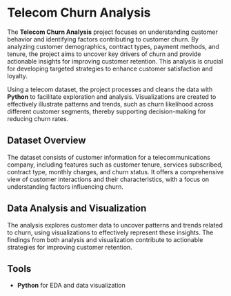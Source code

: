 # Telecom Churn Analysis

The **Telecom Churn Analysis** project focuses on understanding customer behavior and identifying factors contributing to customer churn. By analyzing customer demographics, contract types, payment methods, and tenure, the project aims to uncover key drivers of churn and provide actionable insights for improving customer retention. This analysis is crucial for developing targeted strategies to enhance customer satisfaction and loyalty.

Using a telecom dataset, the project processes and cleans the data with **Python** to facilitate exploration and analysis. Visualizations are created to effectively illustrate patterns and trends, such as churn likelihood across different customer segments, thereby supporting decision-making for reducing churn rates.

## Dataset Overview
The dataset consists of customer information for a telecommunications company, including features such as customer tenure, services subscribed, contract type, monthly charges, and churn status. It offers a comprehensive view of customer interactions and their characteristics, with a focus on understanding factors influencing churn.

## Data Analysis and Visualization
The analysis explores customer data to uncover patterns and trends related to churn, using visualizations to effectively represent these insights. The findings from both analysis and visualization contribute to actionable strategies for improving customer retention.

## Tools
- **Python** for EDA and data visualization
